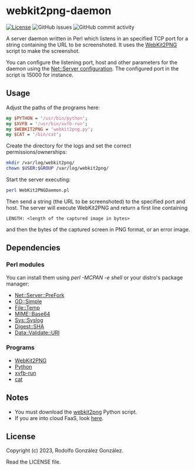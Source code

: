 # webkit2png-daemon

[![License](https://img.shields.io/badge/License-BSD_3--Clause-blue.svg)](https://opensource.org/licenses/BSD-3-Clause)
![GitHub issues](https://img.shields.io/github/issues/rgglez/webkit2png-daemon) 
![GitHub commit activity](https://img.shields.io/github/commit-activity/y/rgglez/webkit2png-daemon)

A server daemon written in Perl which listens in an specified TCP port for a string containing the URL to be screenshoted. It uses the [WebKit2PNG](https://pypi.org/project/webkit2png/) script to make the screenshot.

You can configure the listening port, host and other parameters for the daemon using the [Net::Server configuration](https://metacpan.org/pod/Net::Server). 
The configured port in the script is 15000 for instance.

## Usage

Adjust the paths of the programs here:

```perl
my $PYTHON = '/usr/bin/python';
my $XVFB = '/usr/bin/xvfb-run';
my $WEBKIT2PNG = 'webkit2png.py';
my $CAT = '/bin/cat';
``` 

Create the directory for the logs and set the correct permissions/ownerships:

```bash
mkdir /var/log/webkit2png/
chown $USER:$GROUP /var/log/webkit2png/
```

Start the server executing:

```bash
perl WebKit2PNGDaemon.pl
```

Then send a string (the URL to be screenshoted) to the specified port and host. The server will execute WebKit2PNG and return a first line containing

```
LENGTH: <length of the captured image in bytes>
```

and then the bytes of the captured screen in PNG format, or an error image.

## Dependencies

### Perl modules 

You can install them using *perl -MCPAN -e shell* or your distro's package manager:

* [Net::Server::PreFork](https://metacpan.org/pod/Net::Server::PreFork)
* [GD::Simple](https://metacpan.org/pod/GD::Simple)
* [File::Temp](https://perldoc.perl.org/File::Temp)
* [MIME::Base64](https://metacpan.org/pod/MIME::Base64)
* [Sys::Syslog](https://perldoc.perl.org/Sys::Syslog)
* [Digest::SHA](https://metacpan.org/pod/Digest::SHA)
* [Data::Validate::URI](https://metacpan.org/pod/Data::Validate::URI)

### Programs

* [WebKit2PNG](https://pypi.org/project/webkit2png/)
* [Python](https://www.python.org/)
* [xvfb-run](https://github.com/revnode/xvfb-run/blob/master/xvfb-run)
* [cat](https://man7.org/linux/man-pages/man1/cat.1.html)

## Notes

* You must download the [webkit2png](https://pypi.org/project/webkit2png/) Python script.
* If you are into cloud FaaS, look [here](https://github.com/rgglez/fc-webpage-screenshot).

## License

Copyright (c) 2023, Rodolfo González González.

Read the LICENSE file.
